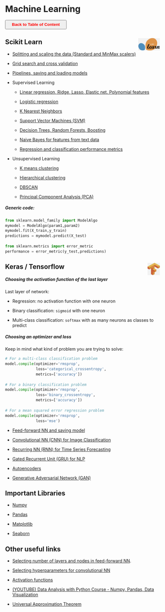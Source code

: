 # Machine Learning

<a><button name="button" style = "color:red;width:200px;height:30px;cursor:pointer" onclick="window.location.href='https://reynier0611.github.io';">**Back to Table of Content**</button></a>

## Scikit Learn <img src="../img/sklearn_logo.jpg" width="70" height="40" style="float: right;" />

- [Splitting and scaling the data (Standard and MinMax scalers)](scaling_data.md)

- [Grid search and cross validation](gridsearch.md)

- [Pipelines, saving and loading models](pipe.md)

- Supervised Learning

    - [Linear regression, Ridge, Lasso, Elastic net. Polynomial features](linear.md)
    
    - [Logistic regression](logistic.md)
    
    - [K Nearest Neighbors](knn.md)
    
    - [Support Vector Machines (SVM)](svm.md)
    
    - [Decision Trees, Random Forests, Boosting](trees.md)

    - [Naive Bayes for features from text data](naive_bayes.md)
    
    - [Regression and classification performance metrics](supervised_metrics.md)

- Unsupervised Learning

    - [K means clustering](kmeans.md)

    - [Hierarchical clustering](hierarchical_c.md)

    - [DBSCAN](dbscan.md)

    - [Principal Component Analysis (PCA)](pca.md)

##### Generic code:
```python
from sklearn.model_family import ModelAlgo
mymodel = ModelAlgo(param1,param2)
mymodel.fit(X_train,y_train)
predictions = mymodel.predict(X_test)

from sklearn.metrics import error_metric
performance = error_metric(y_test,predictions)
```

## Keras / Tensorflow <img src="../img/tf_logo.jpg" width="40" height="40" style="float: right;" />

##### Choosing the activation function of the last layer

Last layer of network:

- Regression: no activation function with one neuron

- Binary classification: ```sigmoid``` with one neuron

- Multi-class classification: ```softmax``` with as many neurons as classes to predict

##### Choosing an optimizer and loss

Keep in mind what kind of problem you are trying to solve:

```python
# For a multi-class classification problem
model.compile(optimizer='rmsprop',
              loss='categorical_crossentropy',
              metrics=['accuracy'])

# For a binary classification problem
model.compile(optimizer='rmsprop',
              loss='binary_crossentropy',
              metrics=['accuracy'])

# For a mean squared error regression problem
model.compile(optimizer='rmsprop',
              loss='mse')
```


- [Feed-forward NN and saving model](feedforward.md)

- [Convolutional NN (CNN) for Image Classification](cnn.md)

- [Recurring NN (RNN) for Time Series Forecasting](rnn.md)

- [Gated Recurrent Unit (GRU) for NLP](gru.md)

- [Autoencoders](auto.md)

- [Generative Adversarial Network (GAN)](gan.md)

## Important Libraries

- [Numpy](numpy.md)

- [Pandas](pandas.md)

- [Matplotlib](matplotlib.md)

- [Seaborn](seaborn.md)

## Other useful links

- [Selecting number of layers and nodes in feed-forward NN](https://stats.stackexchange.com/questions/181/how-to-choose-the-number-of-hidden-layers-and-nodes-in-a-feedforward-neural-netw).

- [Selecting hyperparameters for convolutional NN](https://stats.stackexchange.com/questions/148139/rules-for-selecting-convolutional-neural-network-hyperparameters)

- [Activation functions](https://www.v7labs.com/blog/neural-networks-activation-functions)

- [(YOUTUBE) Data Analysis with Python Course - Numpy, Pandas, Data Visualization](https://www.youtube.com/watch?v=GPVsHOlRBBI)

- [Universal Approximation Theorem](https://en.wikipedia.org/wiki/Universal_approximation_theorem)